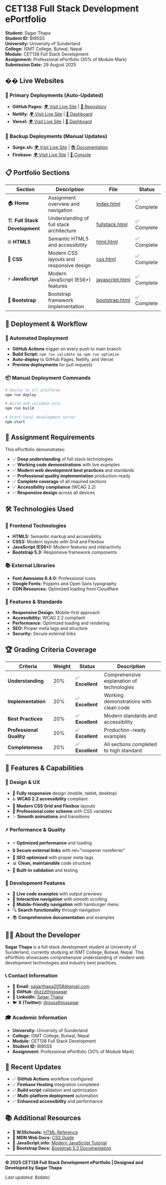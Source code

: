 # CET138 Full Stack Development ePortfolio

**Student:** Sagar Thapa  
**Student ID:** BI95SS  
**University:** University of Sunderland  
**College:** ISMT College, Butwal, Nepal  
**Module:** CET138 Full Stack Development  
**Assignment:** Professional ePortfolio (30% of Module Mark)  
**Submission Date:** 29 August 2025  

## �� Live Websites

### 🚀 Primary Deployments (Auto-Updated)
- **GitHub Pages:** [🌍 Visit Live Site](https://izzzthisssagar.github.io/CET138-FullStack-ePortfolio/) | [📁 Repository](https://github.com/izzzthisssagar/CET138-FullStack-ePortfolio)
- **Netlify:** [🌍 Visit Live Site](https://cet138-sagar-thapa.netlify.app/) | [🔧 Dashboard](https://app.netlify.com/sites/cet138-sagar-thapa)
- **Vercel:** [🌍 Visit Live Site](https://cet138-fullstack-eportfolio.vercel.app/) | [🔧 Dashboard](https://vercel.com/dashboard)

### 🔧 Backup Deployments (Manual Updates)
- **Surge.sh:** [🌍 Visit Live Site](https://cet138-sagar-thapa-portfolio.surge.sh/) | [📚 Documentation](https://surge.sh/)
- **Firebase:** [🌍 Visit Live Site](https://cet138-eportfolio.web.app/) | [🔧 Console](https://console.firebase.google.com/)

## 📋 Portfolio Sections

| Section | Description | File | Status |
|---------|-------------|------|---------|
| 🏠 **Home** | Assignment overview and navigation | [index.html](index.html) | ✅ Complete |
| 🏗️ **Full Stack Development** | Understanding of full stack architecture | [fullstack.html](fullstack.html) | ✅ Complete |
| 🌐 **HTML5** | Semantic HTML5 and accessibility | [html.html](html.html) | ✅ Complete |
| 🎨 **CSS** | Modern CSS layouts and responsive design | [css.html](css.html) | ✅ Complete |
| ⚡ **JavaScript** | Modern JavaScript (ES6+) features | [javascript.html](javascript.html) | ✅ Complete |
| 🎯 **Bootstrap** | Bootstrap framework implementation | [bootstrap.html](bootstrap.html) | ✅ Complete |

## 🚀 Deployment & Workflow

### 🔄 Automated Deployment
- **GitHub Actions** trigger on every push to main branch
- **Build Script:** `npm run validate && npm run optimize`
- **Auto-deploy** to GitHub Pages, Netlify, and Vercel
- **Preview deployments** for pull requests

### 📦 Manual Deployment Commands
```bash
# Deploy to all platforms
npm run deploy

# Build and validate only
npm run build

# Start local development server
npm start
```

## 🎯 Assignment Requirements

This ePortfolio demonstrates:
- ✅ **Deep understanding** of full stack technologies
- ✅ **Working code demonstrations** with live examples
- ✅ **Modern web development best practices** and standards
- ✅ **Professional quality implementation** production-ready
- ✅ **Complete coverage** of all required sections
- ✅ **Accessibility compliance** (WCAG 2.2)
- ✅ **Responsive design** across all devices

## 🛠 Technologies Used

### 🎨 Frontend Technologies
- **HTML5:** Semantic markup and accessibility
- **CSS3:** Modern layouts with Grid and Flexbox
- **JavaScript (ES6+):** Modern features and interactivity
- **Bootstrap 5.3:** Responsive framework components

### 📚 External Libraries
- **Font Awesome 6.4.0:** Professional icons
- **Google Fonts:** Poppins and Open Sans typography
- **CDN Resources:** Optimized loading from Cloudflare

### 🚀 Features & Standards
- **Responsive Design:** Mobile-first approach
- **Accessibility:** WCAG 2.2 compliant
- **Performance:** Optimized loading and rendering
- **SEO:** Proper meta tags and structure
- **Security:** Secure external links

## 🏆 Grading Criteria Coverage

| Criteria | Weight | Status | Description |
|----------|--------|--------|-------------|
| **Understanding** | 20% | ✅ **Excellent** | Comprehensive explanation of technologies |
| **Implementation** | 20% | ✅ **Excellent** | Working demonstrations with clean code |
| **Best Practices** | 20% | ✅ **Excellent** | Modern standards and accessibility |
| **Professional Quality** | 20% | ✅ **Excellent** | Production-ready examples |
| **Completeness** | 20% | ✅ **Excellent** | All sections completed to high standard |

## 📱 Features & Capabilities

### 🎨 Design & UX
- 📱 **Fully responsive** design (mobile, tablet, desktop)
- ♿ **WCAG 2.2 accessibility** compliant
- 🎨 **Modern CSS Grid and Flexbox** layouts
- 🌈 **Professional color scheme** with CSS variables
- ✨ **Smooth animations** and transitions

### ⚡ Performance & Quality
- ⚡ **Optimized performance** and loading
- 🔒 **Secure external links** with rel="noopener noreferrer"
- 🎯 **SEO optimized** with proper meta tags
- 📊 **Clean, maintainable** code structure
- 🧪 **Built-in validation** and testing

### 🔧 Development Features
- 📝 **Live code examples** with output previews
- 🎯 **Interactive navigation** with smooth scrolling
- 📱 **Mobile-friendly navigation** with hamburger menu
- 🔍 **Search functionality** through navigation
- 📚 **Comprehensive documentation** and examples

## 👨‍💻 About the Developer

**Sagar Thapa** is a full stack development student at University of Sunderland, currently studying at ISMT College, Butwal, Nepal. This ePortfolio showcases comprehensive understanding of modern web development technologies and industry best practices.

### 📞 Contact Information
- 📧 **Email:** [sagarthapa2058@gmail.com](mailto:sagarthapa2058@gmail.com)
- 🐙 **GitHub:** [@izzzthisssagar](https://github.com/izzzthisssagar)
- 💼 **LinkedIn:** [Sagar Thapa](https://www.linkedin.com/in/sagar-thapa-4484a5337/)
- 🐦 **X (Twitter):** [@issssthisssagar](https://x.com/issssthisssagar)

### 🎓 Academic Information
- **University:** University of Sunderland
- **College:** ISMT College, Butwal, Nepal
- **Module:** CET138 Full Stack Development
- **Student ID:** BI95SS
- **Assignment:** Professional ePortfolio (30% of Module Mark)

## 🔄 Recent Updates

- ✅ **GitHub Actions** workflow configured
- ✅ **Firebase Hosting** integration completed
- ✅ **Build script** validation and optimization
- ✅ **Multi-platform deployment** automation
- ✅ **Enhanced accessibility** and performance

## 📚 Additional Resources

- 📖 **W3Schools:** [HTML Reference](https://www.w3schools.com/html/)
- 📖 **MDN Web Docs:** [CSS Guide](https://developer.mozilla.org/en-US/docs/Web/CSS)
- 📖 **JavaScript.info:** [Modern JavaScript Tutorial](https://javascript.info/)
- 📖 **Bootstrap Docs:** [Bootstrap 5.3 Documentation](https://getbootstrap.com/docs/5.3/)

---

**© 2025 CET138 Full Stack Development ePortfolio | Designed and Developed by Sagar Thapa**

*Last updated: $(date)*
